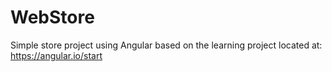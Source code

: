 # WebStore
Simple store project using Angular
based on the learning project located at:
https://angular.io/start
